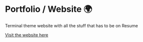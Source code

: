# Portfolio / Website 🌍

Terminal theme website with all the stuff that has to be on Resume

  [Visit the website here](http://snipperbytes.in/aboutme/)


